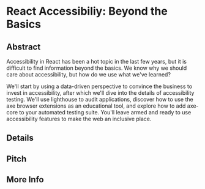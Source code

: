 # React Accessibiliy: Beyond the Basics

## Abstract

Accessibility in React has been a hot topic in the last few years, but it is difficult to find information beyond the basics. We know why we should care about accessibility, but how do we use what we've learned?

We'll start by using a data-driven perspective to convince the business to invest in accessibility, after which we'll dive into the details of accessibility testing. We'll use lighthouse to audit applications, discover how to use the axe browser extensions as an educational tool, and explore how to add axe-core to your automated testing suite. You'll leave armed and ready to use accessibility features to make the web an inclusive place.

## Details

## Pitch

## More Info
